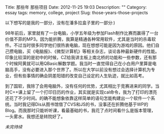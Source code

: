 Title: 那些年 那些项目
Date: 2012-11-25 19:03
Description: ""
Category: essay
tags: memory, college, project
Slug: those-years-those-projects

以下想写的是我的一部分，没有在潘多拉盒子里的一部分:)

98年前后，家里就有了一台电脑，小学五年级为参加Flash制作比赛而赢得了一台价值不菲的MP3。因为能折腾，我算是精通各种常用软件，尤其是当时的杀毒软件。不过当时很多同学他们很热衷电脑，现在想想可能是因为游戏的原因。他们自己攒电脑，买《电脑报》、《微型计算机》等相关杂志，谈论各种最新硬件的性能。印象比较深的是初中的时候，CZ给我讲主板上南北桥的功能和一些参数，还有那个时候阿黄就可以用QBasic解数学题。我当时一直觉得自己在小白用户里算是电脑高手，没有必要进入那个世界了。所以在大学以前没有想过会选择计算机为专业，但有些事情的确会阴差阳错的改变自己设定的人生轨迹，就比如高考。

到了国软，我除了会用电脑外，没有任何的优势，尤其相比于竞赛进来的同学。当时C++课上留了一个打印日历的作业，其实就是实现cal命令，我为了打印的漂亮还花了不少时间。的确不能想象依靠这样简单的语句怎能构建出一个软件一个系统。当时我记得Dis从图书馆借了CVS和JS的书，没事还在折腾他基于WP的Blog。而我那时只能听听课，看最基础的书，我花了点时间看什么是版本管理，一头雾水。我想还是转院好了。

*未完待续*
